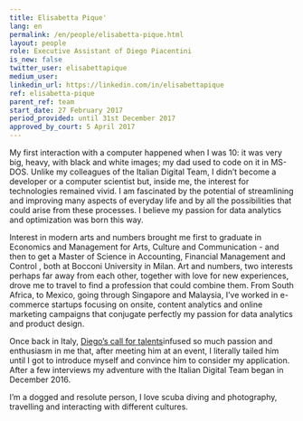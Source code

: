 ```yaml
---
title: Elisabetta Pique'
lang: en
permalink: /en/people/elisabetta-pique.html
layout: people
role: Executive Assistant of Diego Piacentini
is_new: false
twitter_user: elisabettapique
medium_user:
linkedin_url: https://linkedin.com/in/elisabettapique
ref: elisabetta-pique
parent_ref: team
start_date: 27 February 2017
period_provided: until 31st December 2017
approved_by_court: 5 April 2017
---
```

My first interaction with a computer happened when I was 10: it was very big, heavy, with black and white images; my dad used to code on it in MS-DOS. Unlike my colleagues of the Italian Digital Team, I didn’t become a developer or a computer scientist but, inside me, the interest for technologies remained vivid. I am fascinated by the potential of streamlining and improving many aspects of everyday life and by all the possibilities that could arise from these processes. I believe my passion for data analytics and optimization was born this way.

Interest in modern arts and numbers brought me first to graduate in Economics and Management for Arts, Culture and Communication - and then to get a Master of Science in Accounting, Financial Management and Control , both at Bocconi University in Milan. Art and numbers, two interests perhaps far away from each other, together with love for new experiences, drove me to travel to find a profession that could combine them. From South Africa, to Mexico, going through Singapore and Malaysia, I’ve worked in e-commerce startups focusing on onsite, content analytics and online marketing campaigns that conjugate perfectly my passion for data analytics and product design.

Once back in Italy, [Diego’s call for talents](https://medium.com/team-per-la-trasformazione-digitale/from-seattle-to-roma-innovation-citizens-talents-6b8c6c06002b)infused so much passion and enthusiasm in me that, after meeting him at an event, I literally tailed him until I got to introduce myself and convince him to consider my application. After a few interviews my adventure with the Italian Digital Team began in December 2016.

I’m a dogged and resolute person, I love scuba diving and photography, travelling and interacting with different cultures.

